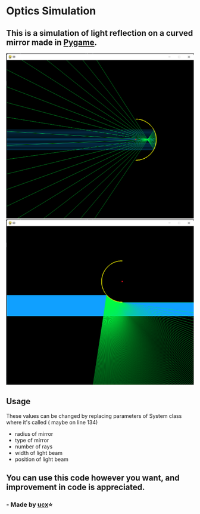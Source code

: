 # Optics Simulation
## This is a simulation of light reflection on a curved mirror made in [Pygame](http://www.pygame.org).

![concave mirror](/ccv_mirror.png)
![convex mirror](/cvx_mirror.png)

## Usage
These values can be changed by replacing parameters of System class where it's called ( maybe on line 134)

* radius of mirror
* type of mirror
* number of rays
* width of light beam
* position of light beam

## You can use this code however you want, and improvement in code is appreciated.

### - Made by [ucx](http://www.github.com/udituc15)⭐